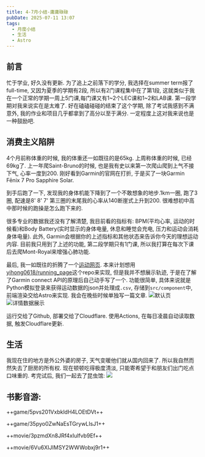 ```yaml
---
title: 4-7月小结-庸庸碌碌
pubDate: 2025-07-11 13:07
tags:
  - 月度小结
  - 生活
  - Astro
---
```

## 前言
忙于学业, 好久没有更新. 为了追上之前落下的学分, 我选择在summer term报了full-time, 又因为夏季的学期有2段, 所以有2门课程集中在了第1段, 这就类似于我在一个正常的学期一周上5门课,每门课又有1~2个LEC课和1~2和LAB课. 第一段学期对我来说实在是太难了. 好在磕磕碰碰的结束了这个学期, 除了考试我感到不满意外, 我的作业和项目几乎都拿到了高分以至于满分. 一定程度上这对我来说也是一种鼓励吧.

## 消费主义陷阱
4个月前称体重的时候, 我的体重还一如既往的是65kg. 上周称体重的时候, 已经69kg了. 上一年爬Saint-Bruno的时候, 也是我有史以来第一次爬山爬到上气不接下气, 心率一度到200. 刚好看到Garmin的官网在打折, 于是买了一块Garmin Fēnix 7 Pro Sapphire Solar. 

到手后跑了一下, 发现我的身体机能下降到了一个不敢想象的地步.1km一圈, 跑了3圈, 配速是8' 8' 7' 第三圈的末尾我的心率从140断崖式上升到200. 很难想初中高中那时候的跑操是怎么跑下来的.

很多专业的数据我还没有了解清楚, 我目前看的指标有: BPM(平均心率, 运动的时候看)和Body Battery(实时显示的身体电量, 休息和睡觉会充电, 压力和运动会消耗身体电量). 此外, Garmin会根据你的上述指标和其他状态来告诉你今天的理想运动内容. 目前我只用到了上述的功能, 第二段学期只有1门课, 所以我打算在每次下课后去爬Mont-Royal来增强心肺功能.

最后, 我一如既往的折腾了一个[运动网页](https://exercise.asyncx.top). 本来计划想用[yihong0618/running_page](https://github.com/yihong0618/running_page/tree/master)这个repo来实现, 但是我并不想展示轨迹, 于是在了解了Garmin connect API的原理后自己动手写了一个. 功能很简单, 具体来说就是Python模拟登录来获得运动数据的json并处理成`.csv`, 存储到`src/component`中, 前端渲染交给Astro来实现. 我会在晚些时候单独写一篇文章.
![默认页](https://r2.asyncx.top/2025/07/11/202507111422833.webp)
![详情数据展示](https://r2.asyncx.top/2025/07/11/202507111422780.webp)

运行交给了Github, 部署交给了Cloudflare. 使用Actions, 在每日凌晨自动读取数据, 触发Cloudflare更新.

## 生活
我现在住的地方是外公外婆的房子, 天气变暖他们就从国内回来了. 所以我自然而然失去了厨房的所有权. 现在顿顿吃得极度清淡, 只能寄希望于和朋友们出门吃点口味重的. 考完试后, 我们一起去了昆虫馆:
![](https://r2.asyncx.top/2025/07/11/202507111454519.webp)


## 书影音游:

++game/5pvs201VxbkldH4LOEtDVt++

++game/35pyo0ZwNaEsTGrywLIsJ1++

++movie/3pzmdXn8JRf4xIulfvb9Ef++

++movie/6Vu6XIJIMSY2WWWobxj9r1++